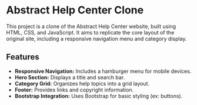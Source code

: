 # Abstract Help Center Clone

This project is a clone of the Abstract Help Center website, built using HTML, CSS, and JavaScript. It aims to replicate the core layout of the original site, including a responsive navigation menu and category display.

## Features

* **Responsive Navigation:** Includes a hamburger menu for mobile devices.
* **Hero Section:** Displays a title and search bar.
* **Category Grid:** Organizes help topics into a grid layout.
* **Footer:** Provides links and copyright information.
* **Bootstrap Integration:** Uses Bootstrap for basic styling (ex: buttons).

